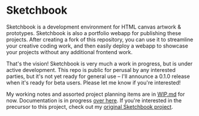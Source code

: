 # Sketchbook

Sketchbook is a development environment for HTML canvas artwork & prototypes. Sketchbook is also a portfolio webapp for publishing these projects. After creating a fork of this repository, you can use it to streamline your creative coding work, and then easily deploy a webapp to showcase your projects without any additional frontend work.

That's the vision! Sketchbook is very much a work in progress, but is under active development. This repo is public for perusal by any interested parties, but it's not yet ready for general use – I'll announce a 0.1.0 release when it's ready for beta users. Please let me know if you're interested!

My working notes and assorted project planning items are in [WIP.md](./WIP.md) for now. Documentation is in progress [over here](./docs/). If you're interested in the precursor to this project, check out my [original Sketchbook project](https://sketchbook.flatpickles.com).
